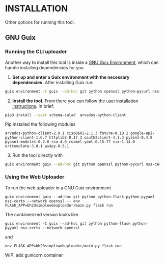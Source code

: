 # INSTALLATION

Other options for running this tool.

## GNU Guix

### Running the CLI uploader

Another way to install this tool is inside a [GNU Guix Environment](https://guix.gnu.org/manual/en/html_node/Invoking-guix-environment.html), which can handle installing dependencies for you

1. **Set up and enter a Guix environment with the necessary dependencies.** After installing Guix run:

```sh
guix environment -C guix --ad-hoc git python openssl python-pycurl nss-certs
```

2. **Install the tool.** From there you can follow the [user installation instructions](#installation-with-pip3---user). In brief:

```sh
pip3 install --user schema-salad  arvados-python-client
```

Pip installed the following modules

```
arvados-python-client-2.0.1 ciso8601-2.1.3 future-0.18.2 google-api-python-client-1.6.7 httplib2-0.17.1 oauth2client-4.1.3 pyasn1-0.4.8 pyasn1-modules-0.2.8 rsa-4.0 ruamel.yaml-0.15.77 six-1.14.0 uritemplate-3.0.1 ws4py-0.5.1
```

3. Run the tool directly with

```sh
guix environment guix --ad-hoc git python openssl python-pycurl nss-certs -- python3 bh20sequploader/main.py
```

### Using the Web Uploader

To run the web uploader in a GNU Guix environment

```
guix environment guix --ad-hoc git python python-flask python-pyyaml nss-certs --network openssl -- env FLASK_APP=bh20simplewebuploader/main.py flask run
```

The containerized version looks like

```
guix environment -C guix --ad-hoc git python python-flask python-pyyaml nss-certs --network openssl
```

and

```
env FLASK_APP=bh20simplewebuploader/main.py flask run
```

WIP: add gunicorn container
